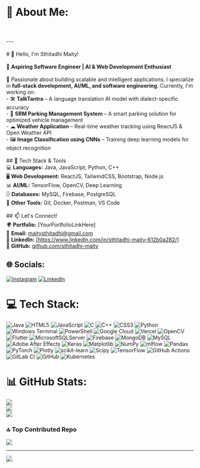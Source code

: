 # 💫 About Me:
<br><br>---<br><br># 👋 Hello, I'm Sthitadhi Maity!  <br><br>🎯 **Aspiring Software Engineer | AI & Web Development Enthusiast**  <br><br>🚀 Passionate about building scalable and intelligent applications, I specialize in **full-stack development, AI/ML, and software engineering**. Currently, I'm working on:  <br>- 🛠 **TalkTantra** – A language translation AI model with dialect-specific accuracy  <br>- 🏢 **SRM Parking Management System** – A smart parking solution for optimized vehicle management  <br>- ☁ **Weather Application** – Real-time weather tracking using ReactJS & Open Weather API  <br>- 🖼 **Image Classification using CNNs** – Training deep learning models for object recognition  <br><br>## 🔧 Tech Stack & Tools  <br>💻 **Languages:** Java, JavaScript, Python, C++  <br>🖥 **Web Development:** ReactJS, TailwindCSS, Bootstrap, Node.js  <br>📊 **AI/ML:** TensorFlow, OpenCV, Deep Learning  <br>🗄 **Databases:** MySQL, Firebase, PostgreSQL  <br>🔧 **Other Tools:** Git, Docker, Postman, VS Code  <br><br>## 📫 Let's Connect!  <br>🌍 **Portfolio:** [YourPortfolioLinkHere]  <br>📩 **Email:** maitysthitadhi@gmail.com  <br>💼 **LinkedIn:** [https://www.linkedin.com/in/sthitadhi-maity-612b0a282/]  <br>🐙 **GitHub:** [github.com/sthitadhi-maity](https://github.com/sthitadhi-maity)  


## 🌐 Socials:
[![Instagram](https://img.shields.io/badge/Instagram-%23E4405F.svg?logo=Instagram&logoColor=white)](https://instagram.com/Sthitadhi1) [![LinkedIn](https://img.shields.io/badge/LinkedIn-%230077B5.svg?logo=linkedin&logoColor=white)](https://www.linkedin.com/in/sthitadhi-maity-612b0a282/) 

# 💻 Tech Stack:
![Java](https://img.shields.io/badge/java-%23ED8B00.svg?style=for-the-badge&logo=openjdk&logoColor=white) ![HTML5](https://img.shields.io/badge/html5-%23E34F26.svg?style=for-the-badge&logo=html5&logoColor=white) ![JavaScript](https://img.shields.io/badge/javascript-%23323330.svg?style=for-the-badge&logo=javascript&logoColor=%23F7DF1E) ![C](https://img.shields.io/badge/c-%2300599C.svg?style=for-the-badge&logo=c&logoColor=white) ![C++](https://img.shields.io/badge/c++-%2300599C.svg?style=for-the-badge&logo=c%2B%2B&logoColor=white) ![CSS3](https://img.shields.io/badge/css3-%231572B6.svg?style=for-the-badge&logo=css3&logoColor=white) ![Python](https://img.shields.io/badge/python-3670A0?style=for-the-badge&logo=python&logoColor=ffdd54) ![Windows Terminal](https://img.shields.io/badge/Windows%20Terminal-%234D4D4D.svg?style=for-the-badge&logo=windows-terminal&logoColor=white) ![PowerShell](https://img.shields.io/badge/PowerShell-%235391FE.svg?style=for-the-badge&logo=powershell&logoColor=white) ![Google Cloud](https://img.shields.io/badge/GoogleCloud-%234285F4.svg?style=for-the-badge&logo=google-cloud&logoColor=white) ![Vercel](https://img.shields.io/badge/vercel-%23000000.svg?style=for-the-badge&logo=vercel&logoColor=white) ![OpenCV](https://img.shields.io/badge/opencv-%23white.svg?style=for-the-badge&logo=opencv&logoColor=white) ![Flutter](https://img.shields.io/badge/Flutter-%2302569B.svg?style=for-the-badge&logo=Flutter&logoColor=white) ![MicrosoftSQLServer](https://img.shields.io/badge/Microsoft%20SQL%20Server-CC2927?style=for-the-badge&logo=microsoft%20sql%20server&logoColor=white) ![Firebase](https://img.shields.io/badge/firebase-a08021?style=for-the-badge&logo=firebase&logoColor=ffcd34) ![MongoDB](https://img.shields.io/badge/MongoDB-%234ea94b.svg?style=for-the-badge&logo=mongodb&logoColor=white) ![MySQL](https://img.shields.io/badge/mysql-4479A1.svg?style=for-the-badge&logo=mysql&logoColor=white) ![Adobe After Effects](https://img.shields.io/badge/Adobe%20After%20Effects-9999FF.svg?style=for-the-badge&logo=Adobe%20After%20Effects&logoColor=white) ![Keras](https://img.shields.io/badge/Keras-%23D00000.svg?style=for-the-badge&logo=Keras&logoColor=white) ![Matplotlib](https://img.shields.io/badge/Matplotlib-%23ffffff.svg?style=for-the-badge&logo=Matplotlib&logoColor=black) ![NumPy](https://img.shields.io/badge/numpy-%23013243.svg?style=for-the-badge&logo=numpy&logoColor=white) ![mlflow](https://img.shields.io/badge/mlflow-%23d9ead3.svg?style=for-the-badge&logo=numpy&logoColor=blue) ![Pandas](https://img.shields.io/badge/pandas-%23150458.svg?style=for-the-badge&logo=pandas&logoColor=white) ![PyTorch](https://img.shields.io/badge/PyTorch-%23EE4C2C.svg?style=for-the-badge&logo=PyTorch&logoColor=white) ![Plotly](https://img.shields.io/badge/Plotly-%233F4F75.svg?style=for-the-badge&logo=plotly&logoColor=white) ![scikit-learn](https://img.shields.io/badge/scikit--learn-%23F7931E.svg?style=for-the-badge&logo=scikit-learn&logoColor=white) ![Scipy](https://img.shields.io/badge/SciPy-%230C55A5.svg?style=for-the-badge&logo=scipy&logoColor=%white) ![TensorFlow](https://img.shields.io/badge/TensorFlow-%23FF6F00.svg?style=for-the-badge&logo=TensorFlow&logoColor=white) ![GitHub Actions](https://img.shields.io/badge/github%20actions-%232671E5.svg?style=for-the-badge&logo=githubactions&logoColor=white) ![GitLab CI](https://img.shields.io/badge/gitlab%20CI-%23181717.svg?style=for-the-badge&logo=gitlab&logoColor=white) ![GitHub](https://img.shields.io/badge/github-%23121011.svg?style=for-the-badge&logo=github&logoColor=white) ![Kubernetes](https://img.shields.io/badge/kubernetes-%23326ce5.svg?style=for-the-badge&logo=kubernetes&logoColor=white)
# 📊 GitHub Stats:
![](https://github-readme-stats.vercel.app/api?username=Sthitadhi1&theme=dark&hide_border=false&include_all_commits=false&count_private=false)<br/>
![](https://nirzak-streak-stats.vercel.app/?user=Sthitadhi1&theme=dark&hide_border=false)<br/>
![](https://github-readme-stats.vercel.app/api/top-langs/?username=Sthitadhi1&theme=dark&hide_border=false&include_all_commits=false&count_private=false&layout=compact)

### 🔝 Top Contributed Repo
![](https://github-contributor-stats.vercel.app/api?username=Sthitadhi1&limit=5&theme=dark&combine_all_yearly_contributions=true)

---
[![](https://visitcount.itsvg.in/api?id=Sthitadhi1&icon=0&color=0)](https://visitcount.itsvg.in)

<!-- Proudly created with GPRM ( https://gprm.itsvg.in ) -->
